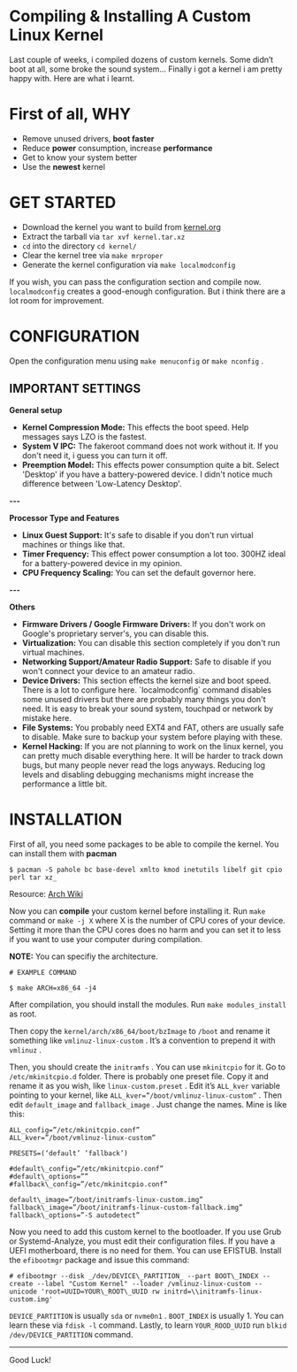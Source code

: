 # Compiling & Installing A Custom Linux Kernel

Last couple of weeks, i compiled dozens of custom kernels. Some didn’t boot at all, some broke the sound system… Finally i got a kernel i am pretty happy with. Here are what i learnt.

# First of all, WHY

- Remove unused drivers, **boot faster**
- Reduce **power** consumption, increase **performance**
- Get to know your system better
- Use the **newest** kernel

# GET STARTED

- Download the kernel you want to build from [kernel.org](http://kernel.org)
- Extract the tarball via `tar xvf kernel.tar.xz`
- `cd` into the directory `cd kernel/`
- Clear the kernel tree via `make mrproper`
- Generate the kernel configuration via `make localmodconfig`

If you wish, you can pass the configuration section and compile now. `localmodconfig` creates a good-enough configuration. But i think there are a lot room for improvement.

# CONFIGURATION

Open the configuration menu using `make menuconfig` or `make nconfig` .

## IMPORTANT SETTINGS

**General setup**

- **Kernel Compression Mode:** This effects the boot speed. Help messages says LZO is the fastest.
- **System V IPC:** The fakeroot command does not work without it. If you don't need it, i guess you can turn it off.
- **Preemption Model:** This effects power consumption quite a bit. Select 'Desktop' if you have a battery-powered device. I didn't notice much difference between 'Low-Latency Desktop'.

**---**

**Processor Type and Features**

- **Linux Guest Support:** It's safe to disable if you don't run virtual machines or things like that.
- **Timer Frequency:** This effect power consumption a lot too. 300HZ ideal for a battery-powered device in my opinion.
- **CPU Frequency Scaling:** You can set the default governor here.

**---**

**Others**

- **Firmware Drivers / Google Firmware Drivers:** If you don't work on Google's proprietary server's, you can disable this.
- **Virtualization:** You can disable this section completely if you don't run virtual machines.
- **Networking Support/Amateur Radio Support:** Safe to disable if you won't connect your device to an amateur radio.
- **Device Drivers:** This section effects the kernel size and boot speed. There is a lot to configure here. \`localmodconfig\` command disables some unused drivers but there are probably many things you don't need. It is easy to break your sound system, touchpad or network by mistake here.
- **File Systems:** You probably need EXT4 and FAT, others are usually safe to disable. Make sure to backup your system before playing with these.
- **Kernel Hacking:** If you are not planning to work on the linux kernel, you can pretty much disable everything here. It will be harder to track down bugs, but many people never read the logs anyways. Reducing log levels and disabling debugging mechanisms might increase the performance a little bit.

# **INSTALLATION**

First of all, you need some packages to be able to compile the kernel. You can install them with **pacman**

```
$ pacman -S pahole bc base-devel xmlto kmod inetutils libelf git cpio perl tar xz_
```

Resource: [Arch Wiki](https://wiki.archlinux.org/index.php/Kernel/Traditional_compilation#Install_the_core_packages)

Now you can **compile** your custom kernel before installing it. Run `make` command or `make -j X` where X is the number of CPU cores of your device. Setting it more than the CPU cores does no harm and you can set it to less if you want to use your computer during compilation.

**NOTE:** You can specifiy the architecture.

```
# EXAMPLE COMMAND

$ make ARCH=x86_64 -j4
```

After compilation, you should install the modules. Run `make modules_install` as root.

Then copy the `kernel/arch/x86_64/boot/bzImage` to `/boot` and rename it something like `vmlinuz-linux-custom` . It’s a convention to prepend it with `vmlinuz` .

Then, you should create the `initramfs` . You can use `mkinitcpio` for it. Go to `/etc/mkinitcpio.d` folder. There is probably one preset file. Copy it and rename it as you wish, like `linux-custom.preset` . Edit it’s `ALL_kver` variable pointing to your kernel, like `ALL_kver=”/boot/vmlinuz-linux-custom”` . Then edit `default_image` and `fallback_image` . Just change the names. Mine is like this:

```
ALL_config=”/etc/mkinitcpio.conf”
ALL_kver=”/boot/vmlinuz-linux-custom”

PRESETS=(‘default’ ‘fallback’)

#default\_config=”/etc/mkinitcpio.conf”
#default\_options=””
#fallback\_config=”/etc/mkinitcpio.conf”

default\_image=”/boot/initramfs-linux-custom.img”
fallback\_image=”/boot/initramfs-linux-custom-fallback.img”
fallback\_options=”-S autodetect”
```

Now you need to add this custom kernel to the bootloader. If you use Grub or Systemd-Analyze, you must edit their configuration files. If you have a UEFI motherboard, there is no need for them. You can use EFISTUB. Install the `efibootmgr` package and issue this command:

```
# efibootmgr --disk _/dev/DEVICE\_PARTITION_ --part BOOT\_INDEX --create --label "Custom Kernel" --loader /vmlinuz-linux-custom --unicode 'root=UUID=YOUR\_ROOT\_UUID rw initrd=\\initramfs-linux-custom.img'
```

`DEVICE_PARTITION` is usually `sda` or `nvme0n1` . `BOOT_INDEX` is usually 1. You can learn these via `fdisk -l` command. Lastly, to learn `YOUR_ROOD_UUID` run `blkid /dev/DEVICE_PARTITION` command.

---

Good Luck!
